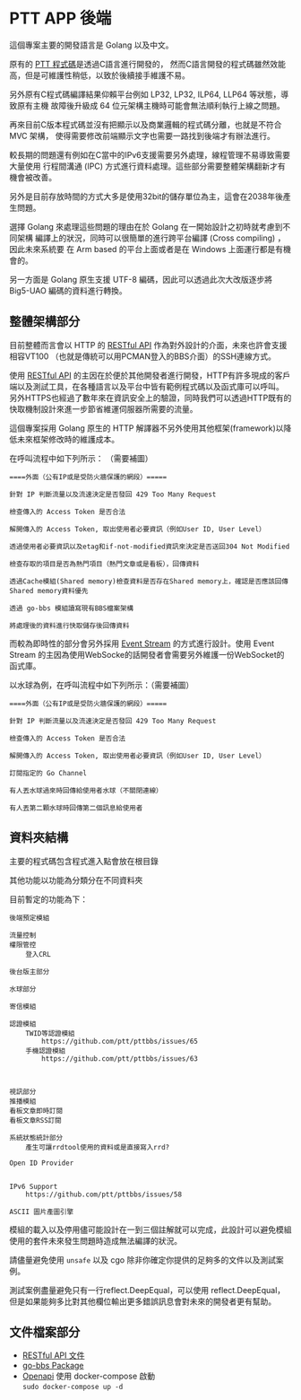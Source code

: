 # PTT APP 後端

這個專案主要的開發語言是 Golang 以及中文。

原有的 [PTT 程式碼](https://github.com/ptt/pttbbs)是透過C語言進行開發的，
然而C語言開發的程式碼雖然效能高，但是可維護性稍低，以致於後續接手維護不易。

另外原有C程式碼編譯結果仰賴平台例如 LP32, LP32, ILP64, LLP64 等狀態，導致原有主機
故障後升級成 64 位元架構主機時可能會無法順利執行上線之問題。

再來目前C版本程式碼並沒有把顯示以及商業邏輯的程式碼分離，也就是不符合 MVC 架構，
使得需要修改前端顯示文字也需要一路找到後端才有辦法進行。

較長期的問題還有例如在C當中的IPv6支援需要另外處理，線程管理不易導致需要大量使用
行程間溝通 (IPC) 方式進行資料處理。這些部分需要整體架構翻新才有機會被改善。

另外是目前存放時間的方式大多是使用32bit的儲存單位為主，這會在2038年後產生問題。

選擇 Golang 來處理這些問題的理由在於 Golang 在一開始設計之初時就考慮到不同架構
編譯上的狀況，同時可以很簡單的進行跨平台編譯 (Cross compiling) ，因此未來系統要
在 Arm based 的平台上面或者是在 Windows 上面運行都是有機會的。

另一方面是 Golang 原生支援 UTF-8 編碼，因此可以透過此次大改版逐步將 Big5-UAO
編碼的資料進行轉換。

## 整體架構部分

目前整體而言會以 HTTP 的 [RESTful API](https://zh.wikipedia.org/wiki/%E8%A1%A8%E7%8E%B0%E5%B1%82%E7%8A%B6%E6%80%81%E8%BD%AC%E6%8D%A2) 作為對外設計的介面，未來也許會支援相容VT100
（也就是傳統可以用PCMAN登入的BBS介面）的SSH連線方式。

使用 [RESTful API](https://zh.wikipedia.org/wiki/%E8%A1%A8%E7%8E%B0%E5%B1%82%E7%8A%B6%E6%80%81%E8%BD%AC%E6%8D%A2) 
的主因在於便於其他開發者進行開發，HTTP有許多現成的客戶端以及測試工具，在各種語言以及平台中皆有範例程式碼以及函式庫可以呼叫。
另外HTTPS也經過了數年來在資訊安全上的驗證，同時我們可以透過HTTP既有的快取機制設計來進一步節省維運伺服器所需要的流量。

這個專案採用 Golang 原生的 HTTP 解譯器不另外使用其他框架(framework)以降低未來框架修改時的維護成本。

在呼叫流程中如下列所示： （需要補圖）

```
====外面（公有IP或是受防火牆保護的網段）=====

針對 IP 判斷流量以及流速決定是否發回 429 Too Many Request

檢查傳入的 Access Token 是否合法

解開傳入的 Access Token, 取出使用者必要資訊（例如User ID, User Level）

透過使用者必要資訊以及etag和if-not-modified資訊來決定是否送回304 Not Modified

檢查存取的項目是否為熱門項目（熱門文章或是看板），回傳資料

透過Cache模組(Shared memory)檢查資料是否存在Shared memory上，確認是否應該回傳Shared memory資料優先

透過 go-bbs 模組讀寫現有BBS檔案架構

將處理後的資料進行快取儲存後回傳資料
```


而較為即時性的部分會另外採用 [Event Stream](https://developer.mozilla.org/zh-TW/docs/Web/API/Server-sent_events/Using_server-sent_events) 的方式進行設計。使用 Event Stream 的主因為使用WebSocke的話開發者會需要另外維護一份WebSocket的函式庫。

以水球為例，在呼叫流程中如下列所示：（需要補圖）
```
====外面（公有IP或是受防火牆保護的網段）=====

針對 IP 判斷流量以及流速決定是否發回 429 Too Many Request

檢查傳入的 Access Token 是否合法

解開傳入的 Access Token, 取出使用者必要資訊（例如User ID, User Level）

訂閱指定的 Go Channel

有人丟水球過來時回傳給使用者水球（不關閉連線）

有人丟第二顆水球時回傳第二個訊息給使用者

```

## 資料夾結構

主要的程式碼包含程式進入點會放在根目錄

其他功能以功能為分類分在不同資料夾

目前暫定的功能為下：
```
後端預定模組

流量控制
權限管控
	登入CRL

後台版主部分

水球部分

寄信模組

認證模組
	TWID等認證模組
		https://github.com/ptt/pttbbs/issues/65
	手機認證模組
		https://github.com/ptt/pttbbs/issues/63



視訊部分
推播模組
看板文章即時訂閱
看板文章RSS訂閱

系統狀態統計部分
	產生可讓rrdtool使用的資料或是直接寫入rrd?

Open ID Provider


IPv6 Support
	https://github.com/ptt/pttbbs/issues/58

ASCII 圖片產圖引擎
```

模組的載入以及停用儘可能設計在一到三個註解就可以完成，此設計可以避免模組使用的套件未來發生問題時造成無法編譯的狀況。

請儘量避免使用 `unsafe` 以及 cgo 除非你確定你提供的足夠多的文件以及測試案例。

測試案例盡量避免只有一行reflect.DeepEqual，可以使用 reflect.DeepEqual，
但是如果能夠多比對其他欄位輸出更多錯誤訊息會對未來的開發者更有幫助。


## 文件檔案部分

* [RESTful API 文件](https://docs.google.com/document/d/18DsZOyrlr5BIl2kKxZH7P2QxFLG02xL2SO0PzVHVY3k/edit?usp=sharing)
* [go-bbs Package](https://github.com/PichuChen/go-bbs)
* [Openapi](http://localhost:8081/swagger) 使用 docker-compose 啟動     
  `sudo docker-compose up -d`

